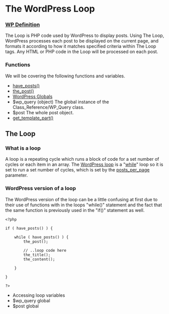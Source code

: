 The WordPress Loop
====================

### [WP Definition](http://codex.wordpress.org/The_Loop)

The Loop is PHP code used by WordPress to display posts. Using The Loop, WordPress processes each post to be displayed on the current page, and formats it according to how it matches specified criteria within The Loop tags. Any HTML or PHP code in the Loop will be processed on each post.

### Functions

We will be covering the following functions and variables.

- [have_posts()](http://codex.wordpress.org/Function_Reference/have_posts)
- [the_post()](http://codex.wordpress.org/Function_Reference/the_post)
- [WordPress Globals](http://codex.wordpress.org/Global_Variables)
- $wp_query (object) The global instance of the Class_Reference/WP_Query class.
- $post The whole post object.
- [get_template_part()](http://codex.wordpress.org/Function_Reference/get_template_part)

The Loop
------------------

### What is a loop

A loop is a repeating cycle which runs a block of code for a set number of cycles or each item in an array. The [WordPress loop](http://codex.wordpress.org/The_Loop) is a "[while](http://www.php.net/manual/en/control-structures.while.php)" loop so it is set to run a set number of cycles, which is set by the [posts_per_page](http://codex.wordpress.org/Class_Reference/WP_Query#Pagination_Parameters) parameter. 

### WordPress version of a loop

The WordPress version of the loop can be a little confusing at first due to their use of functions with in the loops "while()" statement and the fact that the same function is previously used in the "if()" statement as well.



```
<?php

if ( have_posts() ) {
	
	while ( have_posts() ) {
		the_post();
		
		// ..loop code here
		the_title();
		the_content();
		
	}
	
}

?>
```

- Accessing loop variables
- $wp_query global
- $post global